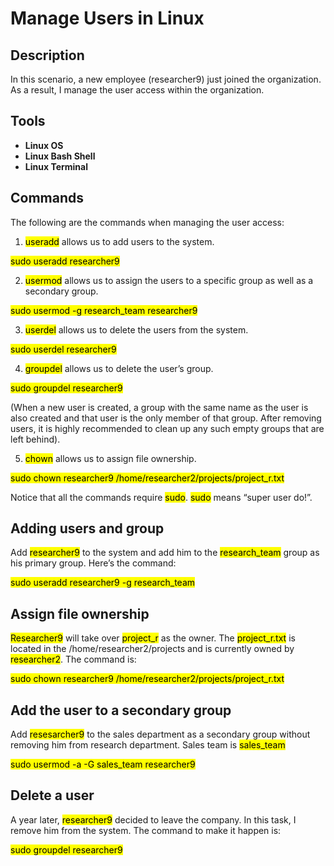 # Manage Users in Linux
<h2>Description</h2>

In this scenario, a new employee (researcher9) just joined the organization. As a result, I manage the user access within the organization. 
</b>

<h2>Tools</h2>

- <b>Linux OS</b>
- <b>Linux Bash Shell</b>
- <b>Linux Terminal</b>

<h2>Commands</h2>

The following are the commands when managing the user access:
1. <mark>useradd</mark> allows us to add users to the system.

<mark>sudo useradd researcher9</mark>

2.  <mark>usermod</mark>  allows us to assign the users to a specific group as well as a secondary group.

 <mark>sudo usermod -g research_team researcher9</mark>
 
3.  <mark>userdel</mark> allows us to delete the users from the system.
   
 <mark>sudo userdel researcher9</mark>
 
4.  <mark>groupdel</mark> allows us to delete the user’s group.
   
 <mark>sudo groupdel researcher9</mark> 
 
 (When a new user is created, a group with the same
name as the user is also created and that user is the only member of that group. After
removing users, it is highly recommended to clean up any such empty groups that are
left behind).

5. <mark>chown</mark> allows us to assign file ownership.

<mark>sudo chown researcher9 /home/researcher2/projects/project_r.txt </mark>

Notice that all the commands require <mark>sudo</mark>. <mark>sudo</mark> means “super user do!”. 

 <h2>Adding users and group</h2>

Add  <mark>researcher9</mark> to the system and add him to the
 <mark>research_team</mark> group as his primary group. Here’s the command:

 <mark>sudo useradd researcher9 -g research_team</mark> 
   
<h2>Assign file ownership </h2>

<mark>Researcher9</mark> will take over  <mark>project_r</mark> as the owner.
The <mark>project_r.txt</mark> is located in the /home/researcher2/projects and is currently
owned by <mark>researcher2</mark>.
The command is:

 <mark>sudo chown researcher9 /home/researcher2/projects/project_r.txt</mark> 
 
<h2>Add the user to a secondary group</h2>

Add  <mark>resesarcher9</mark> to the sales department as a secondary
group without removing him from research department. Sales team is  <mark>sales_team</mark> 

 <mark>sudo usermod -a -G sales_team researcher9</mark>

<h2>Delete a user</h2>

A year later, <mark>researcher9</mark> decided to leave the company. In this task, I remove him from
the system. The command to make it happen is:

 <mark>sudo groupdel researcher9</mark>
